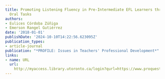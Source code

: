 ```yaml
---
title: Promoting Listening Fluency in Pre-Intermediate EFL Learners through Meaningful
  Oral Tasks
authors:
- Eulices Córdoba Zúñiga
- Emerson Rangel Gutiérrez
date: '2018-01-01'
publishDate: '2024-10-10T14:22:56.623095Z'
publication_types:
- article-journal
publication: "*PROFILE: Issues in Teachers' Professional Development*"
links:
- name: URL
  url: 
    http://myaccess.library.utoronto.ca/login?qurl=https://www.proquest.com/docview/2101886047?accountid=14771&bdid=38382&_bd=4QnM31903%2FI0oM0%2Fa9Ckgau0uuI%3D
---
```

